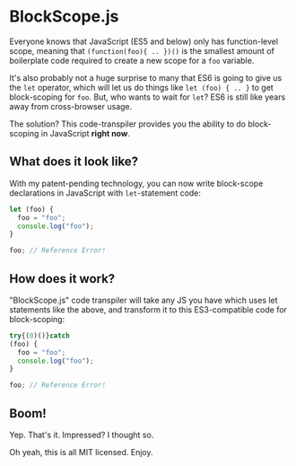 # BlockScope.js

Everyone knows that JavaScript (ES5 and below) only has function-level scope, meaning that `(function(foo){ .. })()` is the smallest amount of boilerplate code required to create a new scope for a `foo` variable.

It's also probably not a huge surprise to many that ES6 is going to give us the `let` operator, which will let us do things like `let (foo) { .. }` to get block-scoping for `foo`. But, who wants to wait for `let`? ES6 is still like years away from cross-browser usage.

The solution? This code-transpiler provides you the ability to do block-scoping in JavaScript **right now**.

## What does it look like?

With my patent-pending technology, you can now write block-scope declarations in JavaScript with `let`-statement code:

```js
let (foo) {
  foo = "foo";
  console.log("foo");
}

foo; // Reference Error!
```

## How does it work?

"BlockScope.js" code transpiler will take any JS you have which uses let statements like the above, and transform it to this ES3-compatible code for block-scoping:

```js
try{(0)()}catch
(foo) {
  foo = "foo";
  console.log("foo");
}

foo; // Reference Error!
```

## Boom!

Yep. That's it. Impressed? I thought so.

Oh yeah, this is all MIT licensed. Enjoy.
